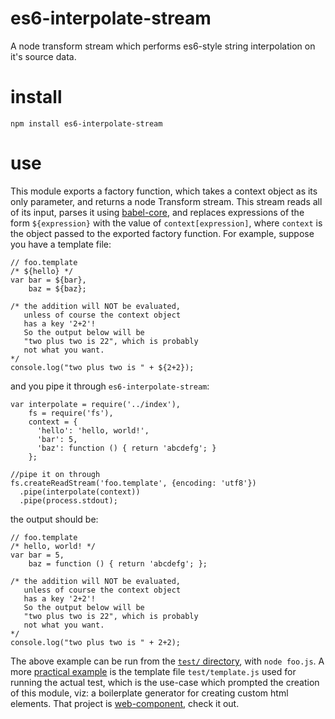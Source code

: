 # es6-interpolate-stream
A node transform stream which performs es6-style string interpolation on it's source data.

# install
```npm install es6-interpolate-stream```

# use

This module exports a factory function, which takes a context object as its only parameter, and returns a node Transform stream. This stream reads all of its input, parses it using [babel-core](https://www.npmjs.com/package/babel-core), and replaces expressions of the form `${expression}` with the value of `context[expression]`, where `context` is the object passed to the exported factory function.
For example, suppose you have a template file:
```
// foo.template
/* ${hello} */
var bar = ${bar},
    baz = ${baz};

/* the addition will NOT be evaluated,
   unless of course the context object
   has a key '2+2'!
   So the output below will be
   "two plus two is 22", which is probably
   not what you want.
*/
console.log("two plus two is " + ${2+2});
```
and you pipe it through `es6-interpolate-stream`:
```
var interpolate = require('../index'),
    fs = require('fs'),
    context = {
      'hello': 'hello, world!',
      'bar': 5,
      'baz': function () { return 'abcdefg'; }
    };

//pipe it on through
fs.createReadStream('foo.template', {encoding: 'utf8'})
  .pipe(interpolate(context))
  .pipe(process.stdout);
```
the output should be:
```
// foo.template
/* hello, world! */
var bar = 5,
    baz = function () { return 'abcdefg'; };

/* the addition will NOT be evaluated,
   unless of course the context object
   has a key '2+2'!
   So the output below will be
   "two plus two is 22", which is probably
   not what you want.
*/
console.log("two plus two is " + 2+2);

```
The above example can be run from the [`test/` directory](https://github.com/phoenixstormcrow/es6-interpolate-stream/tree/master/test), with `node foo.js`.
A more [practical example](https://github.com/phoenixstormcrow/es6-interpolate-stream/blob/master/test/template.js) is the template file `test/template.js` used for running the actual test, which is the use-case which prompted the creation of this module, viz: a boilerplate generator for creating custom html elements. That project is [web-component](https://github.com/phoenixstormcrow/web-component), check it out.
